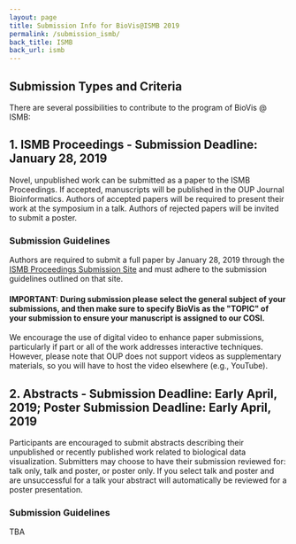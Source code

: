 ```yaml
---
layout: page
title: Submission Info for BioVis@ISMB 2019
permalink: /submission_ismb/
back_title: ISMB
back_url: ismb
---
```


## Submission Types and Criteria
There are several possibilities to contribute to the program of BioVis @ ISMB:

## 1. ISMB Proceedings - Submission Deadline: January 28, 2019

Novel, unpublished work can be submitted as a paper to the ISMB Proceedings. If accepted, manuscripts will be published in the OUP Journal Bioinformatics. Authors of accepted papers will be required to present their work at the symposium in a talk. Authors of rejected papers will be invited to submit a poster.

### Submission Guidelines

Authors are required to submit a full paper by January 28, 2019  through the <a href="https://www.iscb.org/ismbeccb2019-submit/proceedings">ISMB Proceedings Submission Site</a> and must adhere to the submission guidelines outlined on that site. 

#### **IMPORTANT: During submission please select the general subject of your submissions, and then make sure to <strong>specify BioVis as the "TOPIC" of your submission</strong> to ensure your manuscript is assigned to our COSI.**

We encourage the use of digital video to enhance paper submissions, particularly if part or all of the work addresses interactive techniques. However, please note that OUP does not support videos as supplementary materials, so you will have to host the video elsewhere (e.g., YouTube).

## 2. Abstracts - Submission Deadline: Early April, 2019; Poster Submission Deadline: Early April, 2019
Participants are encouraged to submit abstracts describing their unpublished or recently published work related to biological data visualization. Submitters may choose to have their submission reviewed for: talk only, talk and poster, or poster only. If you select talk and poster and are unsuccessful for a talk your abstract will automatically be reviewed for a poster presentation.

### Submission Guidelines
TBA
<!--Authors are required to submit an abstract by Early April, 2019 through the [ISMB Abstract Submission Site](https://www.iscb.org/ismb2019-submit/ismb2019-abstracts) and must adhere to the submission guidelines outlined on that site. ISMB will also accept late posters abstracts beginning April 6, 2019.-->

